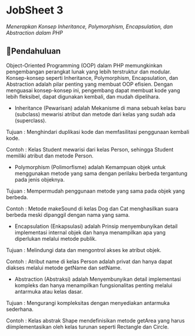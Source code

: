 # JobSheet 3
_Menerapkan Konsep Inheritance, Polymorphism, Encapsulation, dan Abstraction dalam PHP_

## 🌟Pendahuluan
Object-Oriented Programming (OOP) dalam PHP memungkinkan pengembangan perangkat lunak yang lebih terstruktur dan modular. Konsep-konsep seperti Inheritance, Polymorphism, Encapsulation, dan Abstraction adalah pilar penting yang membuat OOP efisien. Dengan menguasai konsep-konsep ini, pengembang dapat membuat kode yang lebih fleksibel, dapat digunakan kembali, dan mudah dipelihara.

- Inheritance (Pewarisan)
adalah Mekanisme di mana sebuah kelas baru (subclass) mewarisi atribut dan metode dari kelas yang sudah ada (superclass).

Tujuan  : Menghindari duplikasi kode dan memfasilitasi penggunaan kembali kode.

Contoh  : Kelas Student mewarisi dari kelas Person, sehingga Student memiliki atribut dan metode Person.

- Polymorphism (Polimorfisme)
adalah Kemampuan objek untuk menggunakan metode yang sama dengan perilaku berbeda tergantung pada jenis objeknya.

Tujuan  : Mempermudah penggunaan metode yang sama pada objek yang berbeda.

Contoh  : Metode makeSound di kelas Dog dan Cat menghasilkan suara berbeda meski dipanggil dengan nama yang sama. 

- Encapsulation (Enkapsulasi)
adalah Prinsip menyembunyikan detail implementasi internal objek dan hanya menampilkan apa yang diperlukan melalui metode publik.

Tujuan  : Melindungi data dan mengontrol akses ke atribut objek.

Contoh  : Atribut name di kelas Person adalah privat dan hanya dapat diakses melalui metode getName dan setName.

- Abstraction (Abstraksi)
adalah Menyembunyikan detail implementasi kompleks dan hanya menampilkan fungsionalitas penting melalui antarmuka atau kelas dasar.

Tujuan  : Mengurangi kompleksitas dengan menyediakan antarmuka sederhana.

Contoh  : Kelas abstrak Shape mendefinisikan metode getArea yang harus diimplementasikan oleh kelas turunan seperti Rectangle dan Circle.


